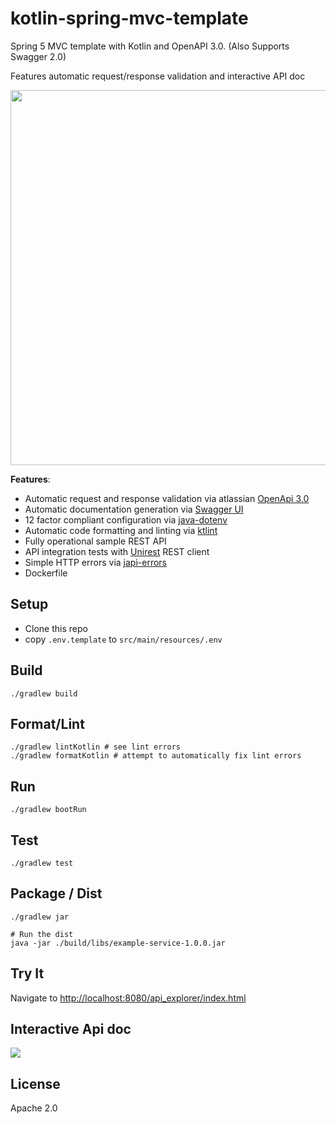 # kotlin-spring-mvc-template

Spring 5 MVC template with Kotlin and OpenAPI 3.0. (Also Supports Swagger 2.0)

Features automatic request/response validation and interactive API doc

<p align="left">
<img src="https://raw.githubusercontent.com/cdimascio/kotlin-spring-mvc-template/master/assets/spring-mvc-openapi.png" width="600"/>
</p>

**Features**:

- Automatic request and response validation via atlassian [OpenApi 3.0](https://swagger.io/docs/specification/about/)
- Automatic documentation generation via [Swagger UI](https://swagger.io/tools/swagger-ui/)
- 12 factor compliant configuration via [java-dotenv](https://github.com/cdimascio/java-dotenv)
- Automatic code formatting and linting via [ktlint](https://ktlint.github.io)
- Fully operational sample REST API
- API integration tests with [Unirest](http://unirest.io/java.html) REST client
- Simple HTTP errors via [japi-errors](https://github.com/cdimascio/japi-errors)
- Dockerfile

## Setup

- Clone this repo
- copy `.env.template` to `src/main/resources/.env`



## Build

```shell
./gradlew build
```

## Format/Lint 

```shell
./gradlew lintKotlin # see lint errors
./gradlew formatKotlin # attempt to automatically fix lint errors
```

## Run
```shell
./gradlew bootRun
```

## Test

```shell
./gradlew test
```

## Package / Dist

```shell
./gradlew jar

# Run the dist
java -jar ./build/libs/example-service-1.0.0.jar  
```

## Try It

Navigate to [http://localhost:8080/api_explorer/index.html](http://localhost:8080/api_explorer/index.html)

## Interactive Api doc

![](https://raw.githubusercontent.com/cdimascio/kotlin-spring-mvc-template/master/assets/swagger-ui.png)

## License
Apache 2.0
